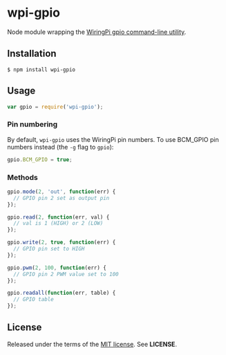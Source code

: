 wpi-gpio
========
Node module wrapping the
[WiringPi gpio command-line utility](https://projects.drogon.net/raspberry-pi/wiringpi/the-gpio-utility/).

Installation
------------

    $ npm install wpi-gpio

Usage
-----

```javascript
var gpio = require('wpi-gpio');
```

### Pin numbering
By default, `wpi-gpio` uses the WiringPi pin numbers. To use BCM_GPIO pin
numbers instead (the `-g` flag to `gpio`):

```javascript
gpio.BCM_GPIO = true;
```

### Methods


```javascript
gpio.mode(2, 'out', function(err) {
  // GPIO pin 2 set as output pin
});
```
```javascript
gpio.read(2, function(err, val) {
  // val is 1 (HIGH) or 2 (LOW)
});
```

```javascript
gpio.write(2, true, function(err) {
  // GPIO pin set to HIGH
});
```

```javascript
gpio.pwm(2, 100, function(err) {
  // GPIO pin 2 PWM value set to 100
});
```
```javascript
gpio.readall(function(err, table) {
  // GPIO table
});
```

License
-------
Released under the terms of the
[MIT license](http://tldrlegal.com/license/mit-license). See **LICENSE**.

